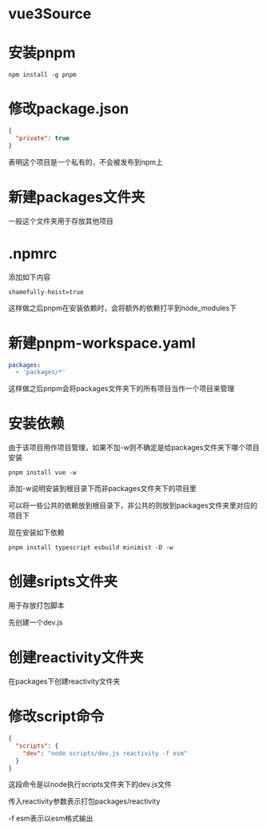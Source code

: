 # vue3Source

# 安装pnpm
```shell
npm install -g pnpm
```

# 修改package.json
```json
{
  "private": true
}
```
表明这个项目是一个私有的，不会被发布到npm上

# 新建packages文件夹
一般这个文件夹用于存放其他项目

# .npmrc
添加如下内容
```
shamefully-hoist=true
```
这样做之后pnpm在安装依赖时，会将额外的依赖打平到node_modules下

# 新建pnpm-workspace.yaml
```yaml
packages:
  - 'packages/*'
```
这样做之后pnpm会将packages文件夹下的所有项目当作一个项目来管理

# 安装依赖
由于该项目用作项目管理，如果不加-w则不确定是给packages文件夹下哪个项目安装
```shell
pnpm install vue -w
```
添加-w说明安装到根目录下而非packages文件夹下的项目里

可以将一些公共的依赖放到根目录下，非公共的则放到packages文件夹里对应的项目下

现在安装如下依赖
```shell
pnpm install typescript esbuild minimist -D -w
```

# 创建sripts文件夹
用于存放打包脚本

先创建一个dev.js

# 创建reactivity文件夹
在packages下创建reactivity文件夹

# 修改script命令
```json
{
  "scripts": {
    "dev": "node scripts/dev.js reactivity -f esm"
  }
}
```

这段命令是以node执行scripts文件夹下的dev.js文件

传入reactivity参数表示打包packages/reactivity

-f esm表示以esm格式输出